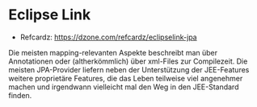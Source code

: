 # Eclipse Link

* Refcardz: https://dzone.com/refcardz/eclipselink-jpa

Die meisten mapping-relevanten Aspekte beschreibt man über Annotationen oder (altherkömmlich) über xml-Files zur Compilezeit. Die meisten JPA-Provider liefern neben der Unterstützung der JEE-Features weitere proprietäre Features, die das Leben teilweise viel angenehmer machen und irgendwann vielleicht mal den Weg in den JEE-Standard finden.